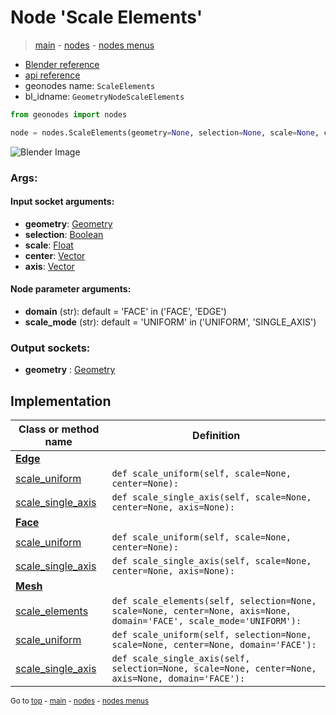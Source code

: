 # Node 'Scale Elements'

> [main](../structure.md) - [nodes](nodes.md) - [nodes menus](nodes_menus.md)

- [Blender reference](https://docs.blender.org/manual/en/latest/modeling/geometry_nodes/mesh/scale_elements.html)
- [api reference](https://docs.blender.org/api/current/bpy.types.GeometryNodeScaleElements.html)
- geonodes name: `ScaleElements`
- bl_idname: `GeometryNodeScaleElements`

```python
from geonodes import nodes

node = nodes.ScaleElements(geometry=None, selection=None, scale=None, center=None, axis=None, domain='FACE', scale_mode='UNIFORM')
```

![Blender Image](https://docs.blender.org/manual/en/latest/_images/node-types_GeometryNodeScaleElements.webp)

### Args:

#### Input socket arguments:

- **geometry**: [Geometry](Geometry.md)
- **selection**: [Boolean](Boolean.md)
- **scale**: [Float](Float.md)
- **center**: [Vector](Vector.md)
- **axis**: [Vector](Vector.md)

#### Node parameter arguments:

- **domain** (str): default = 'FACE' in ('FACE', 'EDGE')
- **scale_mode** (str): default = 'UNIFORM' in ('UNIFORM', 'SINGLE_AXIS')

### Output sockets:

- **geometry** : [Geometry](Geometry.md)

## Implementation

| Class or method name | Definition |
|----------------------|------------|
| **[Edge](Edge.md)** |
| [scale_uniform](Edge.md#scale_uniform) | `def scale_uniform(self, scale=None, center=None):` |
| [scale_single_axis](Edge.md#scale_single_axis) | `def scale_single_axis(self, scale=None, center=None, axis=None):` |
| **[Face](Face.md)** |
| [scale_uniform](Face.md#scale_uniform) | `def scale_uniform(self, scale=None, center=None):` |
| [scale_single_axis](Face.md#scale_single_axis) | `def scale_single_axis(self, scale=None, center=None, axis=None):` |
| **[Mesh](Mesh.md)** |
| [scale_elements](Mesh.md#scale_elements) | `def scale_elements(self, selection=None, scale=None, center=None, axis=None, domain='FACE', scale_mode='UNIFORM'):` |
| [scale_uniform](Mesh.md#scale_uniform) | `def scale_uniform(self, selection=None, scale=None, center=None, domain='FACE'):` |
| [scale_single_axis](Mesh.md#scale_single_axis) | `def scale_single_axis(self, selection=None, scale=None, center=None, axis=None, domain='FACE'):` |
<sub>Go to [top](#node-Scale-Elements) - [main](../structure.md) - [nodes](nodes.md) - [nodes menus](nodes_menus.md)</sub>

